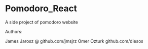 # Pomodoro_React

A side project of pomodoro website

Authors:

James Jarosz @ github.com/jmsjrz
Omer Ozturk github.com/diesos
